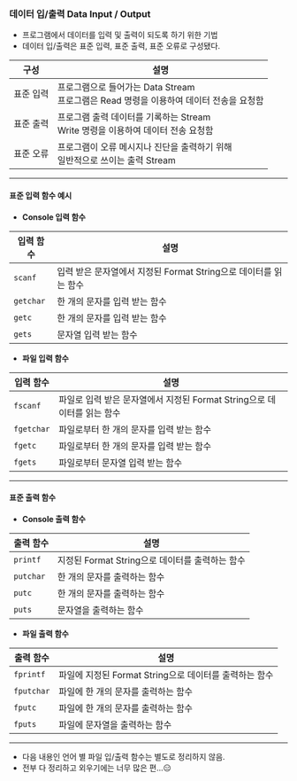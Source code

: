 
### 데이터 입/출력 Data Input / Output

- 프로그램에서 데이터를 입력 및 출력이 되도록 하기 위한 기법
- 데이터 입/출력은 표준 입력, 표준 출력, 표준 오류로 구성됐다.

| 구성    | 설명                                                           |
| ----- | ------------------------------------------------------------ |
| 표준 입력 | 프로그램으로 들어가는 Data Stream <br/>프로그램은 Read 명령을 이용하여 데이터 전송을 요청함 |
| 표준 출력 | 프로그램 출력 데이터를 기록하는 Stream <br/>Write 명령을 이용하여 데이터 전송 요청함      |
| 표준 오류 | 프로그램이 오류 메시지나 진단을 출력하기 위해 <br/>일반적으로 쓰이는 출력 Stream           |

---

#### 표준 입력 함수 예시

- **Console 입력 함수**

| 입력 함수     | 설명                                         |
| --------- | ------------------------------------------ |
| `scanf`   | 입력 받은 문자열에서 지정된 Format String으로 데이터를 읽는 함수 |
| `getchar` | 한 개의 문자를 입력 받는 함수                          |
| `getc`    | 한 개의 문자를 입력 받는 함수                          |
| `gets`    | 문자열 입력 받는 함수                               |

- **파일 입력 함수**

| 입력 함수      | 설명                                             |
| ---------- | ---------------------------------------------- |
| `fscanf`   | 파일로 입력 받은 문자열에서 지정된 Format String으로 데이터를 읽는 함수 |
| `fgetchar` | 파일로부터 한 개의 문자를 입력 받는 함수                        |
| `fgetc`    | 파일로부터 한 개의 문자를 입력 받는 함수                        |
| `fgets`    | 파일로부터 문자열 입력 받는 함수                             |

---

#### 표준 출력 함수

- **Console 출력 함수**

| 출력 함수     | 설명                               |
| --------- | -------------------------------- |
| `printf`  | 지정된 Format String으로 데이터를 출력하는 함수 |
| `putchar` | 한 개의 문자를 출력하는 함수                 |
| `putc`    | 한 개의 문자를 출력하는 함수                 |
| `puts`    | 문자열을 출력하는 함수                     |

- **파일 출력 함수**

| 출력 함수      | 설명                                   |
| ---------- | ------------------------------------ |
| `fprintf`  | 파일에 지정된 Format String으로 데이터를 출력하는 함수 |
| `fputchar` | 파일에 한 개의 문자를 출력하는 함수                 |
| `fputc`    | 파일에 한 개의 문자를 출력하는 함수                 |
| `fputs`    | 파일에 문자열을 출력하는 함수                     |

---

- 다음 내용인 언어 별 파일 입/출력 함수는 별도로 정리하지 않음. <br/>
- 전부 다 정리하고 외우기에는 너무 많은 편...😑


